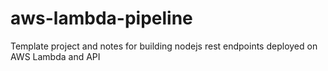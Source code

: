 # aws-lambda-pipeline
Template project and notes for building nodejs rest endpoints deployed on AWS Lambda and API

